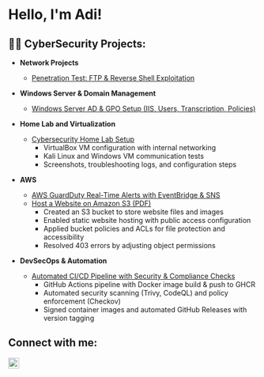 <h1>Hello, I'm Adi! </h1>

<h2>👨‍💻 CyberSecurity Projects:</h2>

- <b>Network Projects</b>
  - [Penetration Test: FTP & Reverse Shell Exploitation](https://github.com/Adi-Czobel/ftp-reverse-shell-penetration)
- <b>Windows Server & Domain Management</b>
  - [Windows Server AD & GPO Setup (IIS, Users, Transcription, Policies)](https://github.com/Adi-Czobel/-Windows-Server-Domain-Management?tab=readme-ov-file) <b><i></b></i>
- <b>Home Lab and Virtualization</b>
  - [Cybersecurity Home Lab Setup](https://github.com/Adi-Czobel/Cybersecurity-Home-Lab-Setup)
    - VirtualBox VM configuration with internal networking
    - Kali Linux and Windows VM communication tests
    - Screenshots, troubleshooting logs, and configuration steps
- <b>AWS</b>
  - [AWS GuardDuty Real-Time Alerts with EventBridge & SNS](https://github.com/Adi-Czobel/AWS-Real-Time-Alerts-)
  - [Host a Website on Amazon S3 (PDF)](legendary-aws-host-a-website-on-s3.pdf)  
    - Created an S3 bucket to store website files and images  
    - Enabled static website hosting with public access configuration  
    - Applied bucket policies and ACLs for file protection and accessibility  
    - Resolved 403 errors by adjusting object permissions

- <b>DevSecOps & Automation</b>  
  - [Automated CI/CD Pipeline with Security & Compliance Checks](https://github.com/Adi-Czobel/Demo)  
    - GitHub Actions pipeline with Docker image build & push to GHCR  
    - Automated security scanning (Trivy, CodeQL) and policy enforcement (Checkov)  
    - Signed container images and automated GitHub Releases with version tagging  


<h2> Connect with me:</h2>
<a href="https://www.linkedin.com/in/adiczobel" target="_blank">
  <img align="left" alt="Adi Czobel | LinkedIn" width="22px" src="https://cdn-icons-png.flaticon.com/512/174/174857.png" />
</a>


